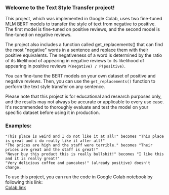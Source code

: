 ### Welcome to the Text Style Transfer project!

This project, which was implemented in Google Colab, uses two fine-tuned MLM BERT models to transfer the style of text from negative to positive. The first model is fine-tuned on positive reviews, and the second model is fine-tuned on negative reviews.

The project also includes a function called get_replacements() that can find the most "negative" words in a sentence and replace them with their positive equivalents. The negativeness of a word is determined by the ratio of its likelihood of appearing in negative reviews to its likelihood of appearing in positive reviews `P(negative) / P(positive)`.

You can fine-tune the BERT models on your own dataset of positive and negative reviews. Then, you can use the `get_replacements()` function to perform the text style transfer on any sentence.

Please note that this project is for educational and research purposes only, and the results may not always be accurate or applicable to every use case. It's recommended to thoroughly evaluate and test the model on your specific dataset before using it in production.

### Examples:

    "This place is weird and I do not like it at all!" becomes "This place is great and i do really like it after all!"
    "The prices are high and the staff were terrible." becomes "Their prices are great and the staff is great!"
    "Never buy this product this is really bullshit!" becomes "I like this and it is really great!"
    "Very delicious coffee and pancakes!" (already positive) doesn't change.

To use this project, you can run the code in Google Colab notebook by following this link:  
[Colab link](https://colab.research.google.com/github/konductor000/Style-transfer-BERT/blob/main/style_transfer.ipynb)
